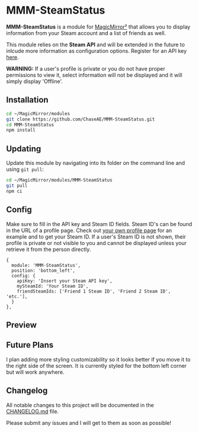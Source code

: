# MMM-SteamStatus

**MMM-SteamStatus** is a module for [MagicMirror²](https://github.com/MagicMirrorOrg/MagicMirror) that allows you to display information from your Steam account and a list of friends as well.

This module relies on the **Steam API** and will be extended in the future to inlcude more information as configuration options. Register for an API key [here](https://steamcommunity.com/dev/apikey).

**WARNING:** If a user's profile is private or you do not have proper permissions to view it, select information will not be displayed and it will simply display 'Offline'.

## Installation

```bash
cd ~/MagicMirror/modules
git clone https://github.com/ChaseAE/MMM-SteamStatus.git
cd MMM-SteamStatus
npm install
```

## Updating

Update this module by navigating into its folder on the command line and using `git pull`:

```bash
cd ~/MagicMirror/modules/MMM-SteamStatus
git pull
npm ci
```

## Config

Make sure to fill in the API key and Steam ID fields. Steam ID's can be found in the URL of a profile page. Check out [your own profile page](https://steamcommunity.com/my/) for an example and to get your Steam ID. If a user's Steam ID is not shown, their profile is private or not visible to you and cannot be displayed unless your retrieve it from the person directly.

```
{
  module: 'MMM-SteamStatus',
  position: 'bottom_left',
  config: {
    apiKey: 'Insert your Steam API key',
    mySteamId: 'Your Steam ID',
    friendSteamIds: ['Friend 1 Steam ID', 'Friend 2 Steam ID', 'etc.'],
  }
},
```

## Preview

## Future Plans

I plan adding more styling customizability so it looks better if you move it to the right side of the screen. It is currently styled for the bottom left corner but will work anywhere.

## Changelog

All notable changes to this project will be documented in the [CHANGELOG.md](CHANGELOG.md) file.

Please submit any issues and I will get to them as soon as possible!
